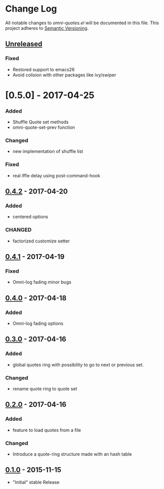 # Change Log

All notable changes to *omni-quotes.el* will be documented in this file.
This project adheres to [Semantic Versioning](http://semver.org/).

## [Unreleased][unreleased]

### Fixed
- Restored support to emacs26
- Avoid colision with other packages like ivy/swiper

# [0.5.0] - 2017-04-25
### Added
- Shuffle Quote set methods
- omni-quote-set-prev function
### Changed
- new implementation of shuffle list
### Fixed
- real iffle delay using post-command-hook
## [0.4.2] - 2017-04-20
### Added
- centered options
### CHANGED
- factorized customize setter
## [0.4.1] - 2017-04-19
### Fixed
- Omni-log fading minor bugs

## [0.4.0] - 2017-04-18
### Added
- Omni-log fading options

## [0.3.0] - 2017-04-16
### Added
- global quotes ring with possibility to go to next or previous set.
### Changed
- rename quote ring to quote set

## [0.2.0] - 2017-04-16
### Added
- feature to load quotes from a file
### Changed
- Introduce a quote-ring structure made with an hash table

## [0.1.0] - 2015-11-15
- "Initial" stable Release

[unreleased]: https://github.com/AdrieanKhisbe/omni-quotes.el/compare/v0.5.0...HEAD
[0.4.2]: https://github.com/AdrieanKhisbe/omni-quotes.el/compare/v0.4.2....v0.5.0
[0.4.2]: https://github.com/AdrieanKhisbe/omni-quotes.el/compare/v0.4.1....v0.4.2
[0.4.1]: https://github.com/AdrieanKhisbe/omni-quotes.el/compare/v0.4.0....v0.4.1
[0.4.0]: https://github.com/AdrieanKhisbe/omni-quotes.el/compare/v0.3.0....v0.4.0
[0.3.0]: https://github.com/AdrieanKhisbe/omni-quotes.el/compare/v0.2.0....v0.3.0
[0.2.0]: https://github.com/AdrieanKhisbe/omni-quotes.el/compare/v0.1.1....v0.2.0
[0.1.0]: https://github.com/AdrieanKhisbe/omni-quotes.el/compare/7ca58b7....v0.1.0
